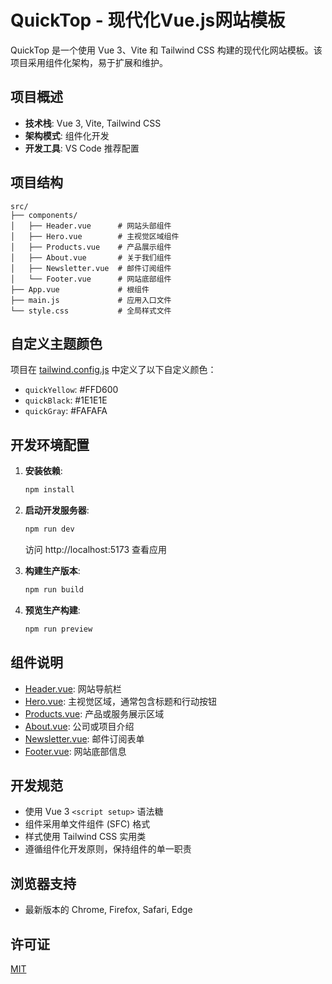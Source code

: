 # QuickTop - 现代化Vue.js网站模板

QuickTop 是一个使用 Vue 3、Vite 和 Tailwind CSS 构建的现代化网站模板。该项目采用组件化架构，易于扩展和维护。

## 项目概述

- **技术栈**: Vue 3, Vite, Tailwind CSS
- **架构模式**: 组件化开发
- **开发工具**: VS Code 推荐配置

## 项目结构

```
src/
├── components/
│   ├── Header.vue      # 网站头部组件
│   ├── Hero.vue        # 主视觉区域组件
│   ├── Products.vue    # 产品展示组件
│   ├── About.vue       # 关于我们组件
│   ├── Newsletter.vue  # 邮件订阅组件
│   └── Footer.vue      # 网站底部组件
├── App.vue             # 根组件
├── main.js             # 应用入口文件
└── style.css           # 全局样式文件
```

## 自定义主题颜色

项目在 [tailwind.config.js](file:///e:/zhangsso/coding/quicktop/tailwind.config.js) 中定义了以下自定义颜色：

- `quickYellow`: #FFD600
- `quickBlack`: #1E1E1E
- `quickGray`: #FAFAFA

## 开发环境配置

1. **安装依赖**:
   ```bash
   npm install
   ```

2. **启动开发服务器**:
   ```bash
   npm run dev
   ```
   访问 http://localhost:5173 查看应用

3. **构建生产版本**:
   ```bash
   npm run build
   ```

4. **预览生产构建**:
   ```bash
   npm run preview
   ```

## 组件说明

- [Header.vue](file:///e:/zhangsso/coding/quicktop/src/components/Header.vue): 网站导航栏
- [Hero.vue](file:///e:/zhangsso/coding/quicktop/src/components/Hero.vue): 主视觉区域，通常包含标题和行动按钮
- [Products.vue](file:///e:/zhangsso/coding/quicktop/src/components/Products.vue): 产品或服务展示区域
- [About.vue](file:///e:/zhangsso/coding/quicktop/src/components/About.vue): 公司或项目介绍
- [Newsletter.vue](file:///e:/zhangsso/coding/quicktop/src/components/Newsletter.vue): 邮件订阅表单
- [Footer.vue](file:///e:/zhangsso/coding/quicktop/src/components/Footer.vue): 网站底部信息

## 开发规范

- 使用 Vue 3 `<script setup>` 语法糖
- 组件采用单文件组件 (SFC) 格式
- 样式使用 Tailwind CSS 实用类
- 遵循组件化开发原则，保持组件的单一职责

## 浏览器支持

- 最新版本的 Chrome, Firefox, Safari, Edge

## 许可证

[MIT](LICENSE)
